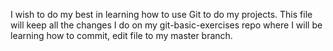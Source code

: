 I wish to do my best in learning how to use Git to do my projects.
This file will keep all the changes I do on my git-basic-exercises repo where I
 will be learning how to commit, edit file to my master branch.
